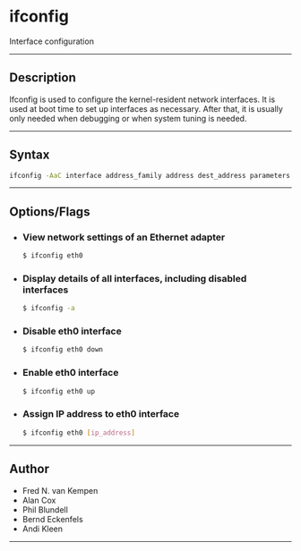 # ifconfig
Interface configuration

---

## Description
Ifconfig is used to configure the kernel-resident network interfaces. It is used at boot time to set up interfaces as necessary. After that, it is usually only needed when debugging or when system tuning is needed.

---

## Syntax
```bash
ifconfig -AaC interface address_family address dest_address parameters
```

---

## Options/Flags
- ###  View network settings of an Ethernet adapter
    ```bash
    $ ifconfig eth0
    ```
- ### Display details of all interfaces, including disabled interfaces
    ```bash
    $ ifconfig -a
    ```
- ### Disable eth0 interface
    ```bash
    $ ifconfig eth0 down
    ```
- ### Enable eth0 interface
    ```bash
    $ ifconfig eth0 up
    ```
- ### Assign IP address to eth0 interface
    ```bash
    $ ifconfig eth0 [ip_address]
    ```


---

## Author
- Fred N. van Kempen
- Alan Cox
- Phil Blundell
- Bernd Eckenfels
- Andi Kleen

---
